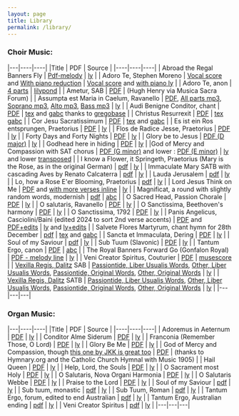 ```yaml
---
layout: page
title: Library
permalink: /library/
---
```


### Choir Music:

|---|----|----|
|Title | PDF | Source |
|----|----|----|
| Abroad the Regal Banners Fly | [Pdf-melody](/pdf/hymns/AbroadTheRegal.pdf) | [ly](/pdf/hymns/AbroadTheRegal.ly) |
| Adoro Te, Stephen Moreno | [Vocal score](/pdf/AdoroTe-vocal.pdf) and [With piano reduction](/pdf/AdoroTe.pdf) | [Vocal score](/pdf/AdoroTe-vocal.ly) and [with piano ly](/pdf/hymns/AdoroTe.ly) |
| Adoro Te, anon | [4 parts](/pdf/hymns/AdoroTe-a4.pdf) | [lilypond](/pdf/hymns/AdoroTe-a4.ly) |
| Ametur, SAB | [PDF](/pdf/AmeturChoir.pdf) | (Hugh Henry via Musica Sacra Forum) |
| Assumpta est Maria in Caelum, Ravanello | [PDF](/pdf/motets/Ravanello_Assumpta.pdf), [All parts mp3](/pdf/motets/Ravanello_Assumpta.mp3), [Soprano mp3](/pdf/motets/Rav-sop.mp3), [Alto mp3](/pdf/motets/Rav-alt.mp3), [Bass mp3](/pdf/motets/Rav-bas.mp3) | [ly](/pdf/motets/Ravanello_Assumpta.ly) |
| Audi Benigne Conditor, chant | [PDF](/pdf/chant/audiben.pdf) | [tex](/pdf/chant/audiben.tex) and [gabc](/pdf/chant/hy--audi_benigne_conditor--solesmes_1961.gabc) thanks to [gregobase](https://gregobase.selapa.net/chant.php?id=1830) |
| Christus Resurrexit | [PDF](/pdf/chant/christus-resurrexit.pdf) | [tex](/pdf/chant/christus-resurrexit.tex) [gabc](/pdf/chant/christus-resurrexit.gabc) |
| Cor Jesu Sacratissimum | [PDF](/pdf/corjesusacratissimum.pdf) | [tex](/pdf/corjesusacratissimum.tex) and [gabc](/pdf/corjesu.gabc) |
| Es ist ein Ros entsprungen, Praetorius | [PDF](/pdf/motets/Praetorius_einros.pdf) | [ly](/pdf/motets/Praetorius_einros.ly) |
| Flos de Radice Jesse, Praetorius | [PDF](/pdf/motets/Praetorius_flos.pdf) | [ly](/pdf/motets/Praetorius_flos.ly) |
| Forty Days and Forty Nights | [PDF](/pdf/hymns/FortyDays.pdf) | [ly](/pdf/hymns/FortyDays.ly) |
| Glory be to Jesus | [PDF (D major)](/pdf/motets/Glory-be-to-Jesus.pdf) | [ly](/pdf/motets/Glory-be-to-Jesus.ly) |
| Godhead here in hiding | [PDF](/pdf/hymns/Godhead-a4.pdf) | [ly](/pdf/hymns/Godhead-a4.ly) |
|God of Mercy and Compassion with SAT chorus | [PDF (G minor)](/pdf/hymns/GodofMercy.pdf) and lower : [PDF (E minor)](/pdf/hymns/GodofMercy-low.pdf) | [ly](/pdf/hymns/GodofMercy.ly) and lower [transposed](/pdf/hymns/GodofMercy-low.ly) |
| I know a Flower, it Springeth, Praetorius (Mary is the Rose, as in the original German) | [pdf](/pdf/motets/Iknowarose.pdf) | [ly](/pdf/motets/Iknowarose.ly) |
| Immaculate Mary SATB with cascading Aves by Renato Calcaterra | [pdf](/pdf/hymns/ImmaculateMary-Calcaterra.pdf) | [ly](/pdf/hymns/ImmaculateMary-Calcaterra.ly) |
| Lauda Jerusalem | [pdf](/pdf/LaudaJerusalem.pdf) | [ly](/pdf/LaudaJerusalem.ly) |
| Lo, how a Rose E'er Blooming, Praetorius | [pdf](/pdf/motets/lohowarose.pdf) | [ly](/pdf/motets/lohowarose.ly) |
| Lord Jesus Think on Me | [PDF](/pdf/hymns/LordJesusThink.pdf) and [with more verses inline](/pdf/LordJesus-choir.pdf) | [ly](/pdf/hymns/LordJesusThink.ly) |
| Magnificat, a round with slightly random words, modernish | [pdf](/pdf/motets/magnificat-cf.pdf) | [abc](/pdf/motets/magnificat-cf.abc) |
| O Sacred Head, Passion Chorale | [PDF](/pdf/hymns/OSacredHead.pdf) | [ly](/pdf/hymns/OSacredHead.ly) |
| O salutaris, Ravanello | [PDF](/pdf/motets/o-salutaris-ravanello.pdf) | [ly](/pdf/motets/o-salutaris-ravanello.ly) |
| O Sanctissima, Beethoven's harmony | [PDF](/pdf/motets/O_sanctissima.pdf) | [ly](/pdf/motets/O_sanctissima.ly) |
| O Sanctissima, 1792 | [PDF](/pdf/motets/o-sanctissima-1792.pdf) | [ly](/pdf/motets/o-sanctissima-1792.ly) |
| Panis Angelicus, Casciolini/Baini (edited 2024 to sort 2nd verse accents) | [PDF](/pdf/motets/Casciolini_Panis_Angelicus.pdf) and [PDF+edits](/pdf/motets/Cascio-panis-adeney.pdf) | [ly](/pdf/motets/Casciolini_Panis_Angelicus.ly) and [ly+edits](/pdf/motets/Cascio-panis-adeney.ly) |
| Salvete Flores Martyrum, chant hymn for 28th December | [pdf](/pdf/holyinno/salvete.pdf) | [tex](/pdf/holyinno/salvete.tex) and [gabc](/pdf/holyinno/salvete.gabc) |
| Sancta et Immaculata, Dering | [PDF](/pdf/dering/10-sanctaetimmac.pdf) | [ly](/pdf/dering/10-sanctaetimmac.ly) |
| Soul of my Saviour | [pdf](/pdf/organ/Soul-choir.pdf) | [ly](/pdf/organ/Soul-choir.ly) |
| Sub Tuum (Slavonic) | [PDF](/pdf/motets/subtuum-slavonic.pdf) | [ly](/pdf/motets/subtuum-slavonic.pdf) |
| Tantum Ergo, canon | [PDF](/pdf/motets/tantumergo-dp.pdf) | [abc](/pdf/motets/tantumergo-dp.abc) |
| The Royal Banners Forward Go (Gonfalon Royal) | [PDF - melody line](/pdf/hymns/TheRoyalBanners.pdf) | [ly](/pdf/hymns/TheRoyalBanners.ly) |
| Veni Creator Spiritus, Couturier | [PDF](/pdf/Veni_Creator_-_Couturier.pdf) | [musescore](/pdf/Veni_Creator_-_Couturier.mscz) |
| [Vexilla Regis, Dalitz](http://music.dalitio.de/choir/dalitz/vexilla-regis/index.html) SAB | [Passiontide, Liber Usualis Words](/pdf/motets/vexilla-dalitz-passiontide.pdf), [Other, Liber Usualis Words](/pdf/motets/vexilla-dalitz-triumph.pdf), [Passiontide, Original Words](/pdf/motets/vexilla-dalitz-passiontide-orig.pdf), [Other, Original Words](/pdf/motets/vexilla-dalitz-triumph-orig.pdf) | [ly](/pdf/motets/vexilla-dalitz.ly) |
| [Vexilla Regis, Dalitz](http://music.dalitio.de/choir/dalitz/vexilla-regis/index.html) SATB | [Passiontide, Liber Usualis Words](/pdf/motets/vexilla-dalitz-a4-passiontide.pdf), [Other, Liber Usualis Words](/pdf/motets/vexilla-dalitz-a4-triumph.pdf), [Passiontide, Original Words](/pdf/motets/vexilla-dalitz-a4-passiontide-orig.pdf), [Other, Original Words](/pdf/motets/vexilla-dalitz-triumph-a4-orig.pdf) | [ly](/pdf/motets/vexilla-dalitz-a4.ly) |
|---|---|---|

### Organ Music:

|---|----|----|
|Title | PDF | Source |
|----|----|----|
| Adoremus in Aeternum | [PDF](/pdf/organ/adoremus.pdf) | [ly](/pdf/organ/adoremus.ly) |
| Conditor Alme Siderum | [PDF](/pdf/organ/ConditorAlme.pdf) | [ly](/pdf/organ/ConditorAlme.ly) |
| Franconia (Remember Those, O Lord) | [PDF](/pdf/organ/franconia.pdf) | [ly](/pdf/organ/franconia.ly) |
| Glory Be Me | [PDF](/pdf/organ/GloryBeMe.pdf) | [ly](/pdf/organ/GloryBeMe.ly) |
| God of Mercy and Compassion, though [this one by JKK is great too](https://forum.musicasacra.com/forum/discussion/13367/lent-or-septuagesima-hymn-god-of-mercy-and-compassion) | [PDF](/pdf/GodofMercy.pdf) | (thanks to Hymnary.org and the Catholic Church Hymnal with Music 1905) |
| Hail Queen | [PDF](/pdf/organ/HailQueen.pdf) | [ly](/pdf/organ/HailQueen.ly) |
| Help, Lord, the Souls | [PDF](/pdf/organ/HelpLord-Dundee.pdf) | [ly](/pdf/organ/HelpLord-Dundee.ly) |
| O Sacrament most Holy | [PDF](/pdf/organ/osacrament.pdf) | [ly](/pdf/organ/osacrament.ly) |
| O Salutaris, Nova Organi Harmonia | [PDF](/pdf/organ/OSalutarisNOH.pdf) | [ly](/pdf/organ/OSalutarisNOH.ly) |
| O Salutaris Webbe | [PDF](/pdf/organ/OSalutarisWebbe.pdf) | [ly](/pdf/organ/OSalutarisWebbe.ly) |
| Praise to the Lord | [PDF](/pdf/organ/PraisetotheLord.pdf) | [ly](/pdf/organ/PraisetotheLord.ly) |
| Soul of my Saviour | [pdf](/pdf/organ/Soul.pdf) | [ly](/pdf/organ/Soul.ly) |
| Sub tuum, monastic | [pdf](/pdf/organ/SubTuum-monastic.pdf) | [ly](/pdf/organ/SubTuum-monastic.ly) |
| Sub Tuum, Roman | [pdf](/pdf/organ/SubTuum-roman.pdf) | [ly](/pdf/organ/SubTuum-roman.ly) |
| Tantum Ergo, forum, edited to end Australian | [pdf](/pdf/organ/TantumErgo-forum.pdf) | [ly](/pdf/organ/TantumErgo-forum.ly) |
| Tantum Ergo, Australian ending | [pdf](/pdf/organ/Tantumergo.pdf) | [ly](/pdf/organ/Tantumergo.ly) |
| Veni Creator Spiritus | [pdf](/pdf/organ/VeniCreator.pdf) | [ly](/pdf/organ/VeniCreator.ly) |
|---|---|---|

